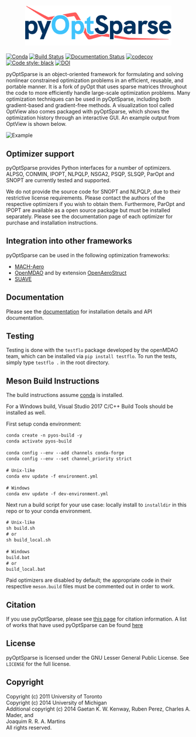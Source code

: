 <h2 align="center">
    <img src="doc/_static/pyOptSparse_logo.svg" width="400" />
</h2>

[![Conda](https://img.shields.io/conda/vn/conda-forge/pyoptsparse)](https://anaconda.org/conda-forge/pyoptsparse)
[![Build Status](https://dev.azure.com/mdolab/Public/_apis/build/status/mdolab.pyoptsparse?branchName=main)](https://dev.azure.com/mdolab/Public/_build/latest?definitionId=29&branchName=main)
[![Documentation Status](https://readthedocs.com/projects/mdolab-pyoptsparse/badge/?version=latest)](https://mdolab-pyoptsparse.readthedocs-hosted.com/en/latest/?badge=latest)
[![codecov](https://codecov.io/gh/mdolab/pyoptsparse/branch/main/graph/badge.svg?token=thwlcuWxdG)](https://codecov.io/gh/mdolab/pyoptsparse)
[![Code style: black](https://img.shields.io/badge/code%20style-black-000000.svg)](https://github.com/psf/black)
[![DOI](https://joss.theoj.org/papers/10.21105/joss.02564/status.svg)](https://doi.org/10.21105/joss.02564)

pyOptSparse is an object-oriented framework for formulating and solving nonlinear constrained optimization problems in an efficient, reusable, and portable manner.
It is a fork of pyOpt that uses sparse matrices throughout the code to more efficiently handle large-scale optimization problems.
Many optimization techniques can be used in pyOptSparse, including both gradient-based and gradient-free methods.
A visualization tool called OptView also comes packaged with pyOptSparse, which shows the optimization history through an interactive GUI.
An example output from OptView is shown below.

![Example](doc/OptView.png)

## Optimizer support
pyOptSparse provides Python interfaces for a number of optimizers.
ALPSO, CONMIN, IPOPT, NLPQLP, NSGA2, PSQP, SLSQP, ParOpt and SNOPT are currently tested and supported.

We do not provide the source code for SNOPT and NLPQLP, due to their restrictive license requirements.
Please contact the authors of the respective optimizers if you wish to obtain them.
Furthermore, ParOpt and IPOPT are available as a open source package but must be installed separately.
Please see the documentation page of each optimizer for purchase and installation instructions.

## Integration into other frameworks
pyOptSparse can be used in the following optimization frameworks:
- [MACH-Aero](https://github.com/mdolab/MACH-Aero)
- [OpenMDAO](https://openmdao.org) and by extension [OpenAeroStruct](https://github.com/mdolab/openaerostruct)
- [SUAVE](https://suave.stanford.edu)

## Documentation
Please see the [documentation](https://mdolab-pyoptsparse.readthedocs-hosted.com/) for installation details and API documentation.

## Testing
Testing is done with the `testflo` package developed by the openMDAO team, which can be installed via `pip install testflo`.
To run the tests, simply type `testflo .` in the root directory.

## Meson Build Instructions
The build instructions assume [conda](https://docs.conda.io/en/latest/miniconda.html) is installed.

For a Windows build, Visual Studio 2017 C/C++ Build Tools should be installed as well.

First setup conda environment:
```shell
conda create -n pyos-build -y
conda activate pyos-build

conda config --env --add channels conda-forge
conda config --env --set channel_priority strict

# Unix-like
conda env update -f environment.yml

# Windows
conda env update -f dev-environment.yml
```

Next run a build script for your use case: locally install to ``installdir`` in this repo or to your conda environment.
```shell
# Unix-like
sh build.sh
# or
sh build_local.sh

# Windows
build.bat
# or
build_local.bat
```
Paid optimizers are disabled by default; the appropriate code in their respective ``meson.build`` files
must be commented out in order to work.

## Citation
If you use pyOptSparse, please see [this page](https://mdolab-pyoptsparse.readthedocs-hosted.com/en/latest/citation.html) for citation information.
A list of works that have used pyOptSparse can be found [here](https://mdolab-pyoptsparse.readthedocs-hosted.com/en/latest/citation.html#applications)

## License
pyOptSparse is licensed under the GNU Lesser General Public License.
See `LICENSE` for the full license.

## Copyright
Copyright (c) 2011 University of Toronto\
Copyright (c) 2014 University of Michigan\
Additional copyright (c) 2014 Gaetan K. W. Kenway, Ruben Perez, Charles A. Mader, and\
Joaquim R. R. A. Martins\
All rights reserved.
